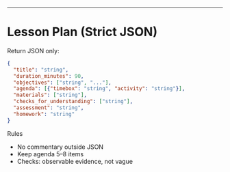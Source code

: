 ---
# Lesson Plan (Strict JSON)

Return JSON only:
```json
{
  "title": "string",
  "duration_minutes": 90,
  "objectives": ["string", "..."],
  "agenda": [{"timebox": "string", "activity": "string"}],
  "materials": ["string"],
  "checks_for_understanding": ["string"],
  "assessment": "string",
  "homework": "string"
}
```

Rules
- No commentary outside JSON
- Keep agenda 5–8 items
- Checks: observable evidence, not vague
